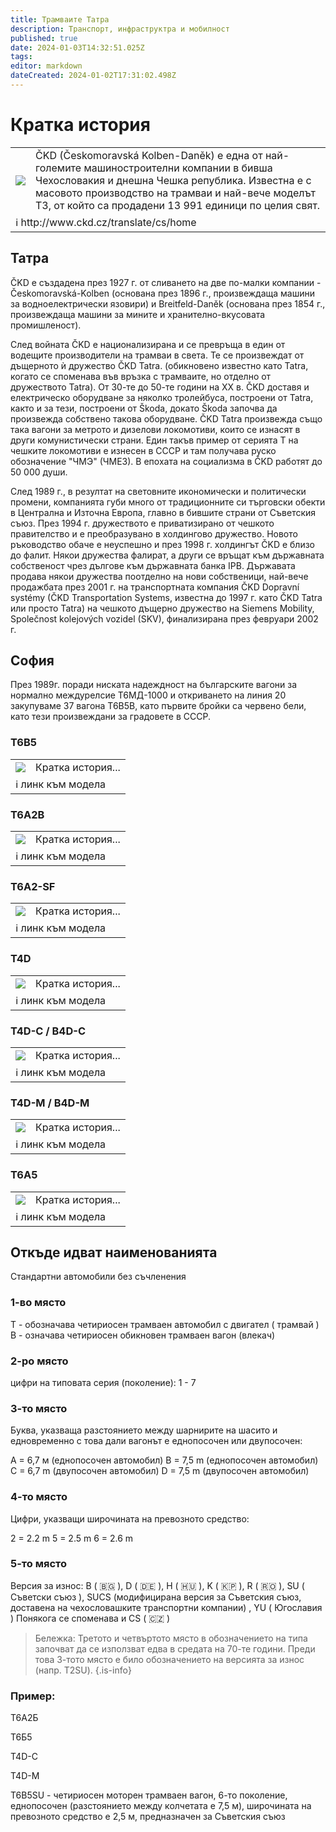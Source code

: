 ```yaml
---
title: Трамваите Татра
description: Транспорт, инфраструктра и мобилност
published: true
date: 2024-01-03T14:32:51.025Z
tags: 
editor: markdown
dateCreated: 2024-01-02T17:31:02.498Z
---
```


# Кратка история
<!--следващ пост--> 
<div class="table-responsive"><table style="width:100%"><tr>
<td><img src="https://drive.google.com/uc?id=1LjwfbCm_URWX1BBYsH82_7bUmUzrV9_e"></td>
<td> ČKD (Českomoravská Kolben-Daněk) е една от най-големите машиностроителни компании в бивша Чехословакия и днешна Чешка република. Известна е с масовото производство на трамваи и най-вече моделът Т3, от който са продадени 13 991 единици по целия свят.</td></tr>
  <td colspan=2 >ℹ️ http://www.ckd.cz/translate/cs/home</td></table></div>
  
  
  
 


## Татра
ČKD е създадена през 1927 г. от сливането на две по-малки компании - Českomoravská-Kolben (основана през 1896 г., произвеждаща машини за водноелектрически язовири) и Breitfeld-Daněk (основана през 1854 г., произвеждаща машини за мините и хранително-вкусовата промишленост).

След войната ČKD е национализирана и се превръща в един от водещите производители на трамваи в света. Те се произвеждат от дъщерното ѝ дружество ČKD Tatrа. (обикновено известно като Tatra, когато се споменава във връзка с трамваите, но отделно от дружеството Tatra). От 30-те до 50-те години на ХХ в. ČKD доставя и електрическо оборудване за няколко тролейбуса, построени от Tatra, както и за тези, построени от Škoda, докато Škoda започва да произвежда собствено такова оборудване. ČKD Tatra произвежда също така вагони за метрото и дизелови локомотиви, които се изнасят в други комунистически страни. Един такъв пример от серията Т на чешките локомотиви е изнесен в СССР и там получава руско обозначение "ЧМЭ" (ЧМЕ3). В епохата на социализма в ČKD работят до 50 000 души.

След 1989 г., в резултат на световните икономически и политически промени, компанията губи много от традиционните си търговски обекти в Централна и Източна Европа, главно в бившите страни от Съветския съюз. През 1994 г. дружеството е приватизирано от чешкото правителство и е преобразувано в холдингово дружество. Новото ръководство обаче е неуспешно и през 1998 г. холдингът ČKD е близо до фалит. Някои дружества фалират, а други се връщат към държавната собственост чрез дългове към държавната банка IPB. Държавата продава някои дружества поотделно на нови собственици, най-вече продажбата през 2001 г. на транспортната компания ČKD Dopravní systémy (ČKD Transportation Systems, известна до 1997 г. като ČKD Tatra или просто Tatra) на чешкото дъщерно дружество на Siemens Mobility, Společnost kolejových vozidel (SKV), финализирана през февруари 2002 г.

## София
През 1989г. поради ниската надеждност на българските вагони за нормално междурелсие Т6МД-1000 и откриването на линия 20 закупуваме 37 вагона T6B5B, като първите бройки са червено бели, като тези произвеждани за градовете в СССР.


### T6B5
<!--следващ пост--> 
<div class="table-responsive"><table style="width:100%"><tr>
<td><img src="https://drive.google.com/uc?id=1MfC8Sa1MiIFOjF6vhRdrVSRvJmPR-Q6X"></td>
<td>Кратка история...</td></tr>
  <td colspan=2 >ℹ️ линк към модела</td></table></div>
  
  
  
### T6A2B
<!--следващ пост--> 
<div class="table-responsive"><table style="width:100%"><tr>
<td><img src="https://drive.google.com/uc?id=1CSA7zDBiu92tMBiWWOU-iSTIX_UEDAxg"></td>
<td>Кратка история...</td></tr>
  <td colspan=2 >ℹ️ линк към модела</td></table></div>
  
### T6A2-SF
<!--следващ пост--> 
<div class="table-responsive"><table style="width:100%"><tr>
<td><img src="https://live.staticflickr.com/65535/52628848429_c879504146_k.jpg"></td>
<td>Кратка история...</td></tr>
  <td colspan=2 >ℹ️ линк към модела</td></table></div>
  
  
### T4D
<!--следващ пост--> 
<div class="table-responsive"><table style="width:100%"><tr>
<td><img src="https://drive.google.com/uc?id=1c6B2WOWgjh_itLLJLuD_Vb81zMYL-zuC"></td>
<td>Кратка история...</td></tr>
  <td colspan=2 >ℹ️ линк към модела</td></table></div>
  
  
### T4D-C / B4D-C
<!--следващ пост--> 
<div class="table-responsive"><table style="width:100%"><tr>
<td><img src="https://live.staticflickr.com/65535/52137414245_635a8f4728_k.jpg"></td>
<td>Кратка история...</td></tr>
  <td colspan=2 >ℹ️ линк към модела</td></table></div>
  
  
### T4D-M / B4D-M
<!--следващ пост--> 
<div class="table-responsive"><table style="width:100%"><tr>
<td><img src="https://drive.google.com/uc?id=1hiI0T_LfcoW_DzwzsR7MODVC5gY6PFmP"></td>
<td>Кратка история...</td></tr>
  <td colspan=2 >ℹ️ линк към модела</td></table></div>
  
  
### T6A5
<!--следващ пост--> 
<div class="table-responsive"><table style="width:100%"><tr>
<td><img src="
https://live.staticflickr.com/65535/49996570488_a6e72fd53b_k.jpg"></td>
<td>Кратка история...</td></tr>
  <td colspan=2 >ℹ️ линк към модела</td></table></div>


## Откъде идват наименованията

Стандартни автомобили без съчленения 

### 1-во място

Т - обозначава четириосен трамваен автомобил с двигател ( трамвай )
В - означава четириосен обикновен трамваен вагон (влекач)

### 2-ро място

цифри на типовата серия (поколение): 1 - 7

###  3-то място
Буква, указваща разстоянието между шарнирите на шасито и едновременно с това дали вагонът е еднопосочен или двупосочен:

А = 6,7 м (еднопосочен автомобил)
B = 7,5 m (еднопосочен автомобил)
C = 6,7 m (двупосочен автомобил)
D = 7,5 m (двупосочен автомобил)

###  4-то място
Цифри, указващи широчината на превозното средство:

2 = 2.2 m
5 = 2.5 m
6 = 2.6 m

###  5-то място
Версия за износ: B ( :bulgaria: ), D ( :de: ), H ( :hungary: ), K ( :north_korea: ), R ( :romania: ), SU ( Съветски съюз ), SUCS (модифицирана версия за Съветския съюз, доставена на чехословашките транспортни компании) , YU ( Югославия )
Понякога се споменава и CS ( :czech_republic: )

> Бележка: Третото и четвъртото място в обозначението на типа започват да се използват едва в средата на 70-те години. Преди това 3-тото място е било обозначението на версията за износ (напр. T2SU).
{.is-info}


### Пример: 

Т6А2Б

Т6Б5

Т4D-C

T4D-M

T6B5SU - четириосен моторен трамваен вагон, 6-то поколение, еднопосочен (разстоянието между колчетата е 7,5 м), широчината на превозното средство е 2,5 м, предназначен за Съветския съюз
